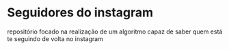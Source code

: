 # Seguidores do instagram


repositório focado na realização de um algoritmo capaz de saber quem está te seguindo de volta no instagram
